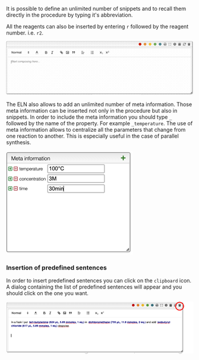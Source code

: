 It is possible to define an unlimited number of snippets and to recall them directly in the procedure by typing it's abbreviation.

All the reagents can also be inserted by entering `r` followed by the reagent number. i.e. `r2`.

![snippets.gif](snippets.gif)

The ELN also allows to add an unlimited number of meta information. Those meta information can be inserted not only in the procedure but also in snippets. In order to include the meta information you should type `_` followed by the name of the property. For example `_temperature`. The use of meta information allows to centralize all the parameters that change from one reaction to another. This is especially useful in the case of parallel synthesis.

![meta.png](meta.png)

### Insertion of predefined sentences

In order to insert predefined sentences you can click on the `clipboard` icon.
A dialog containing the list of predefined sentences will appear and you should
click on the one you want.

![dialog.png](dialog.png)
